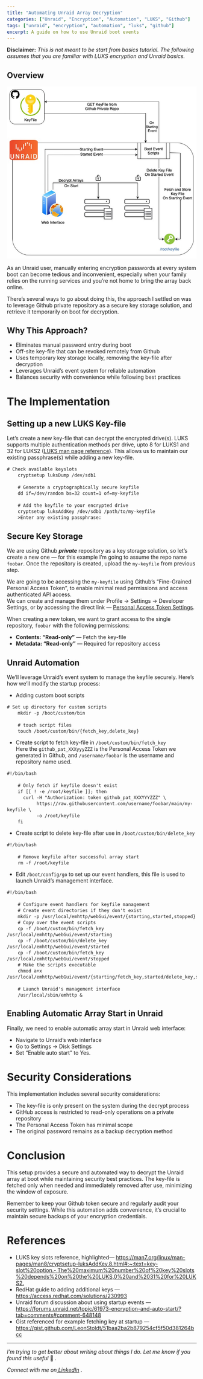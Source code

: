 ```yaml
---
title: "Automating Unraid Array Decryption"
categories: ["Unraid", "Encryption", "Automation", "LUKS", "Github"]
tags: ["unraid", "encryption", "automation", "luks", "github"]
excerpt: A guide on how to use Unraid boot events
---
```


**Disclaimer:** _This is not meant to be start from basics tutorial. The
following assumes that you are familiar with LUKS encryption and Unraid
basics._

## Overview

![Overview diagram showing the use of Start events in Unraid to fetch and use key-file to automatically decrypt the arrays.](/assets/images/2024-12-28-automating-unraid-array-decryption.jpg)

As an Unraid user, manually entering encryption passwords at every system boot
can become tedious and inconvenient, especially when your family relies on the
running services and you’re not home to bring the array back online.

There’s several ways to go about doing this, the approach I settled on was to
leverage Github private repository as a secure key storage solution, and
retrieve it temporarily on boot for decryption.

## Why This Approach?

  * Eliminates manual password entry during boot
  * Off-site key-file that can be revoked remotely from Github
  * Uses temporary key storage locally, removing the key-file after decryption
  * Leverages Unraid’s event system for reliable automation
  * Balances security with convenience while following best practices

# The Implementation

## Setting up a new LUKS Key-file

Let’s create a new key-file that can decrypt the encrypted drive(s). LUKS
supports multiple authentication methods per drive, upto 8 for LUKS1 and 32
for LUKS2 ([LUKS man page reference](https://man7.org/linux/man-pages/man8/cryptsetup-luksAddKey.8.html#:~:text=key%2Dslot%20option.-,The%20maximum%20number%20of%20key%20slots%20depends%20on%20the%20LUKS,0%20and%2031%20for%20LUKS2.)).
This allows us to maintain our existing passphrase(s) while adding a new key-file.

```
# Check available keyslots  
    cryptsetup luksDump /dev/sdb1  
      
    # Generate a cryptographically secure keyfile  
    dd if=/dev/random bs=32 count=1 of=my-keyfile  
      
    # Add the keyfile to your encrypted drive  
    cryptsetup luksAddKey /dev/sdb1 /path/to/my-keyfile  
    >Enter any existing passphrase:

```
## Secure Key Storage

We are using Github **_private_** repository as a key storage solution, so
let’s create a new one — for this example I’m going to assume the repo name
`foobar`. Once the repository is created, upload the `my-keyfile` from
previous step.

We are going to be accessing the `my-keyfile` using Github’s “Fine-Grained
Personal Access Token”, to enable minimal read permissions and access
authenticated API access.  
We can create and manage them under Profile -> Settings -> Developer Settings,
or by accessing the direct link — [Personal Access Token Settings](https://github.com/settings/personal-access-tokens).

When creating a new token, we want to grant access to the single repository,
`foobar` with the following permissions:

  *  **Contents: “Read-only”** — Fetch the key-file
  *  **Metadata: “Read-only”** — Required for repository access

## Unraid Automation

We’ll leverage Unraid’s event system to manage the keyfile securely. Here’s
how we’ll modify the startup process:

  * Adding custom boot scripts

```
# Set up directory for custom scripts  
    mkdir -p /boot/custom/bin  
      
    # touch script files  
    touch /boot/custom/bin/{fetch_key,delete_key}

```
* Create script to fetch key-file in `/boot/custom/bin/fetch_key`   
Here the `github_pat_XXXyyyZZZ` is the Personal Access Token we generated in
Github, and `/username/foobar` is the username and repository name used.

```
#!/bin/bash  
      
    # Only fetch if keyfile doesn't exist  
    if [[ ! -e /root/keyfile ]]; then  
      curl -H "Authorization: token github_pat_XXXYYYZZZ" \  
           https://raw.githubusercontent.com/username/foobar/main/my-keyfile \  
           -o /root/keyfile  
    fi

```
* Create script to delete key-file after use in `/boot/custom/bin/delete_key`

```
#!/bin/bash  
      
    # Remove keyfile after successful array start  
    rm -f /root/keyfile

```
* Edit `/boot/config/go` to set up our event handlers, this file is used to launch Unraid’s management interface.

```
#!/bin/bash  
      
    # Configure event handlers for keyfile management  
    # Create event directories if they don't exist  
    mkdir -p /usr/local/emhttp/webGui/event/{starting,started,stopped}  
    # Copy over the event scripts  
    cp -f /boot/custom/bin/fetch_key /usr/local/emhttp/webGui/event/starting  
    cp -f /boot/custom/bin/delete_key /usr/local/emhttp/webGui/event/started  
    cp -f /boot/custom/bin/fetch_key /usr/local/emhttp/webGui/event/stopped  
    # Make the scripts executable  
    chmod a+x /usr/local/emhttp/webGui/event/{starting/fetch_key,started/delete_key,stopped/fetch_key}  
      
    # Launch Unraid's management interface  
    /usr/local/sbin/emhttp &

```
## Enabling Automatic Array Start in Unraid

Finally, we need to enable automatic array start in Unraid web interface:

  * Navigate to Unraid’s web interface
  * Go to Settings -> Disk Settings
  * Set “Enable auto start” to Yes.

# Security Considerations

This implementation includes several security considerations:

  * The key-file is only present on the system during the decrypt process
  * GitHub access is restricted to read-only operations on a private repository
  * The Personal Access Token has minimal scope
  * The original password remains as a backup decryption method

# Conclusion

This setup provides a secure and automated way to decrypt the Unraid array at
boot while maintaining security best practices. The key-file is fetched only
when needed and immediately removed after use, minimizing the window of
exposure.

Remember to keep your Github token secure and regularly audit your security
settings. While this automation adds convenience, it’s crucial to maintain
secure backups of your encryption credentials.

# References

  * LUKS key slots reference, highlighted— <https://man7.org/linux/man-pages/man8/cryptsetup-luksAddKey.8.html#:~:text=key-slot%20option.-,The%20maximum%20number%20of%20key%20slots%20depends%20on%20the%20LUKS,0%20and%2031%20for%20LUKS2.>
  * RedHat guide to adding additional keys — <https://access.redhat.com/solutions/230993>
  * Unraid forum discussion about using startup events — <https://forums.unraid.net/topic/61973-encryption-and-auto-start/?tab=comments#comment-648148>
  * Gist referenced for example fetching key at startup — <https://gist.github.com/LeonStoldt/51baa2ba2b879254cf5f50d381264bcc>

<hr>

_I’m trying to get better about writing about things I do. Let me know if you
found this useful_ 🙂 _._

 _Connect with me on_[
_LinkedIn_](https://www.linkedin.com/in/ankitpatterson/) _._
